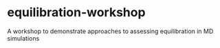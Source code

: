 # equilibration-workshop
A workshop to demonstrate approaches to assessing equilibration in MD simulations

